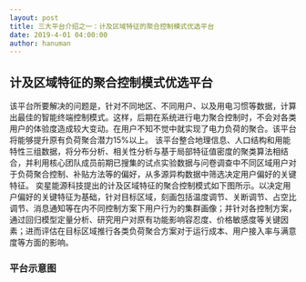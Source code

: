 ```yaml
---
layout: post
title: 三大平台介绍之一：计及区域特征的聚合控制模式优选平台
date: 2019-4-01 04:00:00
author: hanuman
---
```


## 计及区域特征的聚合控制模式优选平台
该平台所要解决的问题是，针对不同地区、不同用户、以及用电习惯等数据，计算出最佳的智能终端控制模式。这样，后期在系统进行电力聚合控制时，不会对各类用户的体验度造成较大变动。在用户不知不觉中就实现了电力负荷的聚合。该平台将能够提升原有负荷聚合潜力15%以上。
该平台整合地理信息、人口结构和用能特性三组数据，将分布分析、相关性分析与基于局部特征值密度的聚类算法相结合，并利用核心团队成员前期已搜集的试点实验数据与问卷调查中不同区域用户对于负荷聚合控制、补贴方法等的偏好，从多源异构数据中筛选决定用户偏好的关键特征。
奕星能源科技提出的计及区域特征的聚合控制模式如下图所示。以决定用户偏好的关键特征为基础，针对目标区域，刻画包括温度调节、关断调节、占空比调节、消息通知等在内不同控制方案下用户行为的集群画像；并针对各控制方案，通过回归模型定量分析、研究用户对原有功能影响容忍度、价格敏感度等关键因素；进而评估在目标区域推行各类负荷聚合方案对于运行成本、用户接入率与满意度等方面的影响。

### 平台示意图
<amp-img src="{{ site.baseurl }}assets/images/plat1.jpg" width="300" height="450" layout="responsive" alt="" class="mb3"></amp-img>
